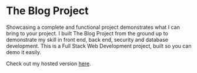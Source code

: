 # The Blog Project

Showcasing a complete and functional project demonstrates what I can bring to your project. I built The Blog Project from the ground up to demonstrate my skill in front end, back end, security and database development. This is a Full Stack Web Development project, built so you can demo it easily.

Check out my hosted version [here](http://blog.robertbecket.com).
